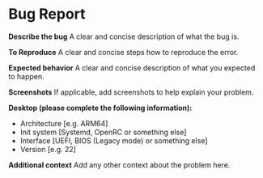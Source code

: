 # Bug Report

**Describe the bug**
A clear and concise description of what the bug is.

**To Reproduce**
A clear and concise steps how to reproduce the error.

**Expected behavior**
A clear and concise description of what you expected to happen.

**Screenshots**
If applicable, add screenshots to help explain your problem.

**Desktop (please complete the following information):**
 - Architecture [e.g. ARM64]
 - Init system [Systemd, OpenRC or something else]
 - Interface [UEFI, BIOS (Legacy mode) or something else]
 - Version [e.g. 22]

**Additional context**
Add any other context about the problem here.
